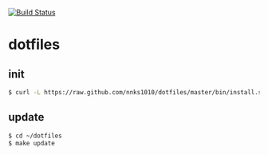 [![Build Status](https://travis-ci.org/nnks1010/dotfiles.svg?branch=travis)](https://travis-ci.org/nnks1010/dotfiles)

dotfiles
========

## init

``` bash
$ curl -L https://raw.github.com/nnks1010/dotfiles/master/bin/install.sh | bash
```

## update

``` bash
$ cd ~/dotfiles
$ make update
```
